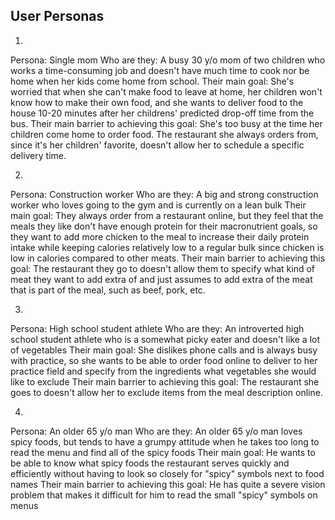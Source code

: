 ## User Personas

1.
Persona: Single mom
Who are they: A busy 30 y/o mom of two children who works a time-consuming job and doesn't have much time to cook nor be home when her kids come home from school.
Their main goal: She's worried that when she can't make food to leave at home, her children won't know how to make their own food, and she wants to deliver food to the house 10-20 minutes after her childrens' predicted drop-off time from the bus.
Their main barrier to achieving this goal: She's too busy at the time her children come home to order food. The restaurant she always orders from, since it's her children' favorite, doesn't allow her to schedule a specific delivery time.

2.
Persona: Construction worker
Who are they: A big and strong construction worker who loves going to the gym and is currently on a lean bulk
Their main goal: They always order from a restaurant online, but they feel that the meals they like don't have enough protein for their macronutrient goals, so they want to add more chicken to the meal to increase their daily protein intake while keeping calories relatively low to a regular bulk since chicken is low in calories compared to other meats.
Their main barrier to achieving this goal: The restaurant they go to doesn't allow them to specify what kind of meat they want to add extra of and just assumes to add extra of the meat that is part of the meal, such as beef, pork, etc.

3.
Persona: High school student athlete
Who are they: An introverted high school student athlete who is a somewhat picky eater and doesn't like a lot of vegetables
Their main goal: She dislikes phone calls and is always busy with practice, so she wants to be able to order food online to deliver to her practice field and specify from the ingredients what vegetables she would like to exclude
Their main barrier to achieving this goal: The restaurant she goes to doesn't allow her to exclude items from the meal description online.

4.
Persona: An older 65 y/o man
Who are they: An older 65 y/o man loves spicy foods, but tends to have a grumpy attitude when he takes too long to read the menu and find all of the spicy foods
Their main goal: He wants to be able to know what spicy foods the restaurant serves quickly and efficiently without having to look so closely for "spicy" symbols next to food names
Their main barrier to achieving this goal: He has quite a severe vision problem that makes it difficult for him to read the small "spicy" symbols on menus
